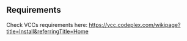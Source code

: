 ## Requirements
 
Check VCCs requirements here:
https://vcc.codeplex.com/wikipage?title=Install&referringTitle=Home